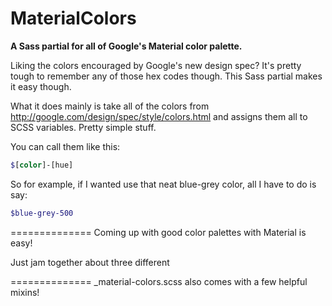 MaterialColors
==============

**A Sass partial for all of Google's Material color palette.**

Liking the colors encouraged by Google's new design spec? It's pretty tough to remember any of those hex codes though. This Sass partial makes it easy though.

What it does mainly is take all of the colors from http://google.com/design/spec/style/colors.html and assigns them all to SCSS variables. Pretty simple stuff.


You can call them like this:

```SCSS
$[color]-[hue]

```

So for example, if I wanted use that neat blue-grey color, all I have to do is say:

```SCSS
$blue-grey-500
```

==============
Coming up with good color palettes with Material is easy!

Just jam together about three different 

==============
_material-colors.scss also comes with a few helpful mixins!


